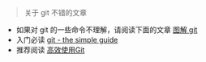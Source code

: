 > 关于 git 不错的文章
- 如果对 git 的一些命令不理解，请阅读下面的文章
[图解 git](http://marklodato.github.io/visual-git-guide/index-zh-cn.html?no-svg)
- 入门必读
[git - the simple guide](http://rogerdudler.github.io/git-guide)
- 推荐阅读
[高效使用Git](http://strivingboy.github.io/blog/2015/06/17/git-doc/)